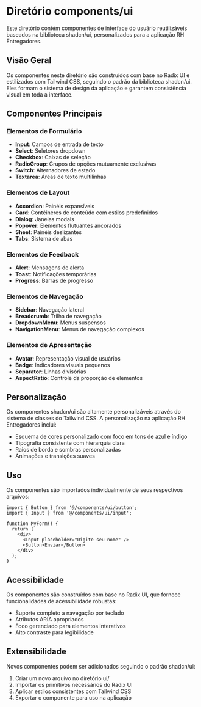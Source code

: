 
# Diretório components/ui

Este diretório contém componentes de interface do usuário reutilizáveis baseados na biblioteca shadcn/ui, personalizados para a aplicação RH Entregadores.

## Visão Geral

Os componentes neste diretório são construídos com base no Radix UI e estilizados com Tailwind CSS, seguindo o padrão da biblioteca shadcn/ui. Eles formam o sistema de design da aplicação e garantem consistência visual em toda a interface.

## Componentes Principais

### Elementos de Formulário
- **Input**: Campos de entrada de texto
- **Select**: Seletores dropdown
- **Checkbox**: Caixas de seleção
- **RadioGroup**: Grupos de opções mutuamente exclusivas
- **Switch**: Alternadores de estado
- **Textarea**: Áreas de texto multilinhas

### Elementos de Layout
- **Accordion**: Painéis expansíveis
- **Card**: Contêineres de conteúdo com estilos predefinidos
- **Dialog**: Janelas modais
- **Popover**: Elementos flutuantes ancorados
- **Sheet**: Painéis deslizantes
- **Tabs**: Sistema de abas

### Elementos de Feedback
- **Alert**: Mensagens de alerta
- **Toast**: Notificações temporárias
- **Progress**: Barras de progresso

### Elementos de Navegação
- **Sidebar**: Navegação lateral
- **Breadcrumb**: Trilha de navegação
- **DropdownMenu**: Menus suspensos
- **NavigationMenu**: Menus de navegação complexos

### Elementos de Apresentação
- **Avatar**: Representação visual de usuários
- **Badge**: Indicadores visuais pequenos
- **Separator**: Linhas divisórias
- **AspectRatio**: Controle da proporção de elementos

## Personalização

Os componentes shadcn/ui são altamente personalizáveis através do sistema de classes do Tailwind CSS. A personalização na aplicação RH Entregadores inclui:

- Esquema de cores personalizado com foco em tons de azul e índigo
- Tipografia consistente com hierarquia clara
- Raios de borda e sombras personalizadas
- Animações e transições suaves

## Uso

Os componentes são importados individualmente de seus respectivos arquivos:

```tsx
import { Button } from '@/components/ui/button';
import { Input } from '@/components/ui/input';

function MyForm() {
  return (
    <div>
      <Input placeholder="Digite seu nome" />
      <Button>Enviar</Button>
    </div>
  );
}
```

## Acessibilidade

Os componentes são construídos com base no Radix UI, que fornece funcionalidades de acessibilidade robustas:

- Suporte completo a navegação por teclado
- Atributos ARIA apropriados
- Foco gerenciado para elementos interativos
- Alto contraste para legibilidade

## Extensibilidade

Novos componentes podem ser adicionados seguindo o padrão shadcn/ui:

1. Criar um novo arquivo no diretório ui/
2. Importar os primitivos necessários do Radix UI
3. Aplicar estilos consistentes com Tailwind CSS
4. Exportar o componente para uso na aplicação
